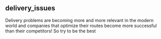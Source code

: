## delivery_issues

Delivery problems are becoming more and more relevant in the modern world and companies that optimize their routes become more successful than their competitors! So try to be the best